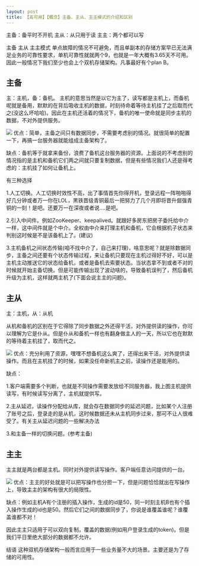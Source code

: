 ```yaml
---
layout: post
title: 【高可用】【概念】主备、主从、主主模式的介绍和区别
---
```


主备：备平时不开机
主从：从只用于读
主主：两个都可以写

主备 主从 主主模式
单点故障的情况不可避免，而且单副本的存储方案早已无法满足业务的可靠性要求，单机可靠性就就两个9，也就是一年大概有3.65天不可用。因此一般情况下我们至少也会上个双机存储架构。凡事最好有个plan B。

## 主备
主：主机，备：备机。
主机的意思当然是以它为主了，读写都是主机上，而备机呢就是备用，默默的在背后吸收主机的数据，时刻待命着等待主机挂了之后取而代之(没这么坏哈哈)。因此在主机还活着的情况下，备机的唯一使命就是同步主机的数据，不对外提供服务。


 ![](/docs/images/2020-07-13-20-38-22.png)
优点：简单，主备之间只有数据同步，不需要考虑别的情况。就很简单的配置一下，再搞一台服务器就能组成主备架构了。

缺点：备机等于就拿来备份，浪费了备机这台服务器的资源。上面说的不考虑别的情况指的是主机和备机它们两之间就只要复制数据，但是有些情况我们人还是得考虑的：主机挂了如何让备机上。

有三种选择

1.人工切换。人工切换时效性不高，出了事情首先你得开机，登录远程一阵啪啪得好几分钟或者万一你在LOL，黑铁晋级青铜最后一把努力了几个月即将晋升倔强青铜的一刻！是吧。还要万一在深夜或者说....是吧。

2.引入中间件。例如ZooKeeper、keepalived。就跟好多房东把房子委托给中介一样，这中间件就是个中介。全权由中介来打理主机和备机，它会根据机子状态来判别这时候是不是该备机上了。(建议)

3.主机备机之间状态传输(咱不找中介了，自己来打理)，啥意思呢？就是除数据同步，主备之间还要有个状态传输过程，来让备机只要现在主机过得好不好，可以是主机主动推送它的状态给备机，或者是备机去索要状态。当状态拿不到或者不对的时候就开始主备切换。但是可能传输出现了波动啥的，导致备机误判了，然后备机升级为主机，这样就两主机了(下面会说主主的问题)。

## 主从
主：主机，从：从机

从机和备机的区别在于它得除了同步数据之外还得干活，对外提供读的操作，你可以理解为它是仆从。但是仆从和备机一样也有翻身做主人的一天，所以它也在默默的等待着主机挂了，取而代之。


 ![](/docs/images/2020-07-13-20-38-41.png)
优点：充分利用了资源，嘿嘿不想备机这么爽了，还得出来干活，对外提供读操作。而且在主机挂了的时候，如果没任命新机主之前，读操作还是能用的。

缺点：

1.客户端需要多个判断，也就是不同操作需要发放给不同服务器，我上图主机提供读写，有时候读写分离了，主机就提供写。

2.主从延迟，读操作分配给从库，就会存在数据同步的延迟问题，比如某个人注册了账号之后，登录走的是从机，这时候数据还未从主机同步过来，那可不让人很难受了。有关主从延迟问题的一些解决办法

3.和主备一样的切换问题。(参考主备)

## 主主
主主就是两台都是主机。同时对外提供读写操作。客户端任意访问提供的一台。


 ![](/docs/images/image.png)
优点：主主的好处就是可以把写操作也分担一下，但是问题恰恰就出在写操作上，导致主主的架构有很大的局限性。

缺点：例如主机A有个注册的插入操作，生成的id是50，同一时刻主机B也有个插入操作生成的id也是50。然后它们之间的数据同步了，你说是谁覆盖谁呢？谁覆盖谁都不对！

因此主主只适用于可以双向复制，覆盖的数据(例如用户登录生成的token)。但是我们平日里绝大部分的数据都不允许。

结语
这种双机存储架构一般而言应用于一些业务量不大的场景。主要还是为了存储的可用性。
